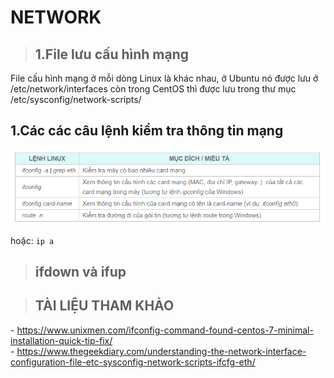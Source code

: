 # NETWORK   
> ## 1.File lưu cấu hình mạng   
File cấu hình mạng ở mỗi dòng Linux là khác nhau, ở Ubuntu nó được lưu ở /etc/network/interfaces còn trong CentOS thì được lưu trong thư mục /etc/sysconfig/network-scripts/
## 1.Các các câu lệnh kiểm tra thông tin mạng  

<img src ="../../images/Lenh co ban/kiemtrathongtinmang.png">

hoặc: 
`ip a`  

> ## ifdown và ifup  


> ## TÀI LIỆU THAM KHẢO  
\- https://www.unixmen.com/ifconfig-command-found-centos-7-minimal-installation-quick-tip-fix/  
\- https://www.thegeekdiary.com/understanding-the-network-interface-configuration-file-etc-sysconfig-network-scripts-ifcfg-eth/




